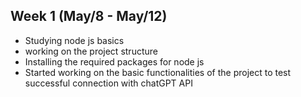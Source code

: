 ## Week 1 (May/8 - May/12)

- Studying node js basics
- working on the project structure
- Installing the required packages for node js
- Started working on the basic functionalities of the project to test successful connection with chatGPT API
